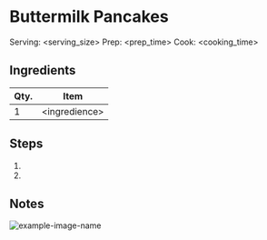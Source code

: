 # Buttermilk Pancakes

Serving: \<serving_size\>
Prep: \<prep_time\>
Cook: \<cooking_time\>

## Ingredients

| Qty. | Item            |
| ---- | --------------- |
| 1    | \<ingredience\> |

## Steps

1.
2.

## Notes

![example-image-name](img/example-image-name.jpg)
